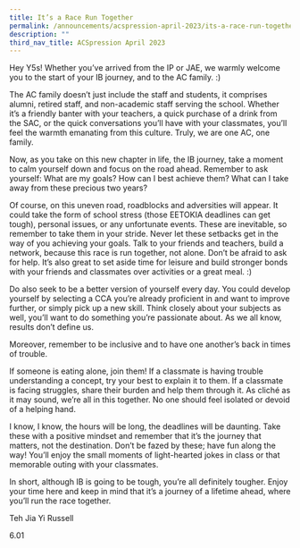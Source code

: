 ```yaml
---
title: It’s a Race Run Together
permalink: /announcements/acspression-april-2023/its-a-race-run-together/
description: ""
third_nav_title: ACSpression April 2023
---
```

Hey Y5s! Whether you’ve arrived from the IP or JAE, we warmly welcome you to the start of your IB journey, and to the AC family. :)

The AC family doesn’t just include the staff and students, it comprises alumni, retired staff, and non-academic staff serving the school. Whether it’s a friendly banter with your teachers, a quick purchase of a drink from the SAC, or the quick conversations you’ll have with your classmates, you’ll feel the warmth emanating from this culture. Truly, we are one AC, one family.

Now, as you take on this new chapter in life, the IB journey, take a moment to calm yourself down and focus on the road ahead. Remember to ask yourself: What are my goals? How can I best achieve them? What can I take away from these precious two years?

Of course, on this uneven road, roadblocks and adversities will appear. It could take the form of school stress (those EETOKIA deadlines can get tough), personal issues, or any unfortunate events. These are inevitable, so remember to take them in your stride. Never let these setbacks get in the way of you achieving your goals. Talk to your friends and teachers, build a network, because this race is run together, not alone. Don’t be afraid to ask for help. It’s also great to set aside time for leisure and build stronger bonds with your friends and classmates over activities or a great meal. :)

Do also seek to be a better version of yourself every day. You could develop yourself by selecting a CCA you’re already proficient in and want to improve further, or simply pick up a new skill. Think closely about your subjects as well, you’ll want to do something you’re passionate about. As we all know, results don’t define us.

Moreover, remember to be inclusive and to have one another’s back in times of trouble.

If someone is eating alone, join them! If a classmate is having trouble understanding a concept, try your best to explain it to them. If a classmate is facing struggles, share their burden and help them through it. As cliché as it may sound, we’re all in this together. No one should feel isolated or devoid of a helping hand.

I know, I know, the hours will be long, the deadlines will be daunting. Take these with a positive mindset and remember that it’s the journey that matters, not the destination. Don’t be fazed by these; have fun along the way! You’ll enjoy the small moments of light-hearted jokes in class or that memorable outing with your classmates. 

In short, although IB is going to be tough, you’re all definitely tougher. Enjoy your time here and keep in mind that it’s a journey of a lifetime ahead, where you’ll run the race together.

Teh Jia Yi Russell 

6.01